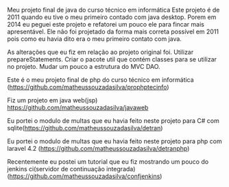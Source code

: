 Meu projeto final de java do curso técnico em informática Este projeto é de 2011 quando eu tive o meu primeiro contado com java desktop. Porem em 2014 eu peguei este projeto e refatorei um pouco ele para fincar mais apresentável. Ele não foi projetado da forma mais correta possível em 2011 pois como eu havia dito era o meu primeiro contato com java.

As alterações que eu fiz em relação ao projeto original foi. Utilizar prepareStatements. Criar o pacote util que contém classes para se utilizar no projeto. Mudar um pouco a estrutura do MVC DAO.

Este é o meu projeto final de php do curso técnico em informática (https://github.com/matheussouzadasilva/prophptecinfo)

Fiz um projeto em java web(jsp) https://github.com/matheussouzadasilva/javaweb

Eu portei o modulo de multas que eu havia feito neste projeto para C# com sqlite(https://github.com/matheussouzadasilva/detran)

Eu portei o modulo de multas que eu havia feito neste projeto para php com laravel 4.2 (https://github.com/matheussouzadasilva/detranphp)

Recentemente eu postei um tutorial que eu fiz mostrando um pouco do jenkins ci(servidor de continuação integrada) (https://github.com/matheussouzadasilva/confjenkins)
